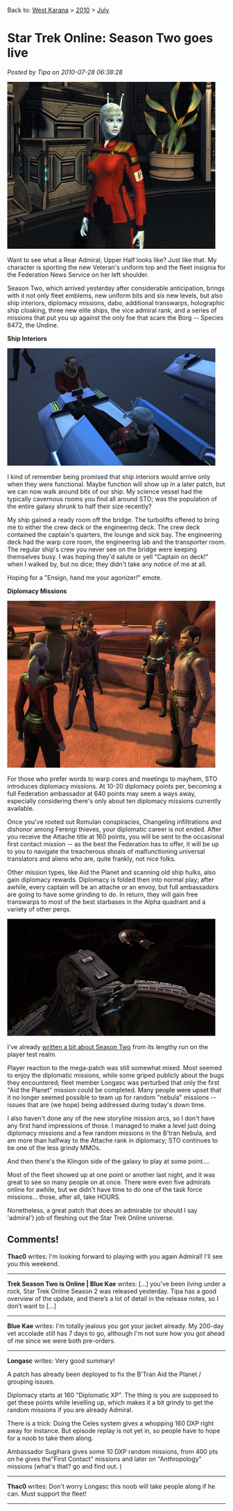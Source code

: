 Back to: [West Karana](/posts/westkarana.md) > [2010](/posts/2010/westkarana.md) > [July](./westkarana.md)
# Star Trek Online: Season Two goes live

*Posted by Tipa on 2010-07-28 06:38:28*

[![](../../../uploads/2010/07/GameClient-2010-07-27-23-44-31-47-480x384.jpg "Rear Admiral, Upper Half Tipa D'zoph")](../../../uploads/2010/07/GameClient-2010-07-27-23-44-31-47.jpg)

Want to see what a Rear Admiral, Upper Half looks like? Just like that. My character is sporting the new Veteran's uniform top and the fleet insignia for the Federation News Service on her left shoulder.

Season Two, which arrived yesterday after considerable anticipation, brings with it not only fleet emblems, new uniform bits and six new levels, but also ship interiors, diplomacy missions, dabo, additional transwarps, holographic ship cloaking, three new elite ships, the vice admiral rank, and a series of missions that put you up against the only foe that scare the Borg -- Species 8472, the Undine.

**Ship Interiors**

[![](../../../uploads/2010/07/GameClient-2010-07-27-23-30-52-78-480x270.jpg "Sick Bay")](../../../uploads/2010/07/GameClient-2010-07-27-23-30-52-78.jpg)

I kind of remember being promised that ship interiors would arrive only when they were functional. Maybe function will show up in a later patch, but we can now walk around bits of our ship. My science vessel had the typically cavernous rooms you find all around STO; was the population of the entire galaxy shrunk to half their size recently?

My ship gained a ready room off the bridge. The turbolifts offered to bring me to either the crew deck or the engineering deck. The crew deck contained the captain's quarters, the lounge and sick bay. The engineering deck had the warp core room, the engineering lab and the transporter room. The regular ship's crew you never see on the bridge were keeping themselves busy. I was hoping they'd salute or yell "Captain on deck!" when I walked by, but no dice; they didn't take any notice of me at all.

Hoping for a "Ensign, hand me your agonizer!" emote.

**Diplomacy Missions**

[![](../../../uploads/2010/07/GameClient-2010-07-26-00-00-59-98-480x384.jpg "Romulan diplomacy")](../../../uploads/2010/07/GameClient-2010-07-26-00-00-59-98.jpg)

For those who prefer words to warp cores and meetings to mayhem, STO introduces diplomacy missions. At 10-20 diplomacy points per, becoming a full Federation ambassador at 640 points may seem a ways away, especially considering there's only about ten diplomacy missions currently available.

Once you've rooted out Romulan conspiracies, Changeling infiltrations and dishonor among Ferengi thieves, your diplomatic career is not ended. After you receive the Attache title at 160 points, you will be sent to the occasional first contact mission -- as the best the Federation has to offer, it will be up to you to navigate the treacherous shoals of malfunctioning universal translators and aliens who are, quite frankly, not nice folks.

Other mission types, like Aid the Planet and scanning old ship hulks, also gain diplomacy rewards. Diplomacy is folded then into normal play; after awhile, every captain will be an attache or an envoy, but full ambassadors are going to have some grinding to do. In return, they will gain free transwarps to most of the best starbases in the Alpha quadrant and a variety of other perqs.

[![](../../../uploads/2010/07/GameClient-2010-07-10-15-23-50-86-480x269.jpg "The USS Monterey and an illusory Ferengi ship at DS9")](../../../uploads/2010/07/GameClient-2010-07-10-15-23-50-86.jpg)

I've already [written a bit about Season Two](../../../index.php/2010/07/10/sto-how-to-choose-your-dabo-girl/) from its lengthy run on the player test realm.

Player reaction to the mega-patch was still somewhat mixed. Most seemed to enjoy the diplomatic missions, while some griped publicly about the bugs they encountered; fleet member Longasc was perturbed that only the first "Aid the Planet" mission could be completed. Many people were upset that it no longer seemed possible to team up for random "nebula" missions -- issues that are (we hope) being addressed during today's down time.

I also haven't done any of the new storyline mission arcs, so I don't have any first hand impressions of those. I managed to make a level just doing diplomacy missions and a few random missions in the B'tran Nebula, and am more than halfway to the Attache rank in diplomacy; STO continues to be one of the less grindy MMOs.

And then there's the Klingon side of the galaxy to play at some point....

Most of the fleet showed up at one point or another last night, and it was great to see so many people on at once. There were even five admirals online for awhile, but we didn't have time to do one of the task force missions... those, after all, take HOURS.

Nonetheless, a great patch that does an admirable (or should I say 'admiral') job of fleshing out the Star Trek Online universe.

## Comments!

**Thac0** writes: I'm looking forward to playing with you again Admiral! I'll see you this weekend.

---

**Trek Season Two is Online | Blue Kae** writes: [...] you’ve been living under a rock, Star Trek Online Season 2 was released yesterday. Tipa has a good overview of the update, and there’s a lot of detail in the release notes, so I don’t want to [...]

---

**Blue Kae** writes: I'm totally jealous you got your jacket already. My 200-day vet accolade still has 7 days to go, although I'm not sure how you got ahead of me since we were both pre-orders.

---

**Longasc** writes: Very good summary!

A patch has already been deployed to fix the B'Tran Aid the Planet / grouping issues.

Diplomacy starts at 160 "Diplomatic XP". The thing is you are supposed to get these points while levelling up, which makes it a bit grindy to get the random missions if you are already Admiral.

There is a trick: Doing the Celes system gives a whopping 160 DXP right away for instance. But episode replay is not yet in, so people have to hope for a noob to take them along.

Ambassador Sugihara gives some 10 DXP random missions, from 400 pts on he gives the"First Contact" missions and later on "Anthropology" missions (what's that? go and find out. )

---

**Thac0** writes: Don't worry Longasc this noob will take people along if he can. Must support the fleet!

---

